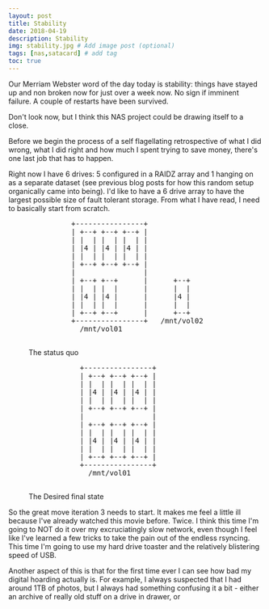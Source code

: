 ```yaml
---
layout: post
title: Stability
date: 2018-04-19
description: Stability
img: stability.jpg # Add image post (optional)
tags: [nas,satacard] # add tag
toc: true
---
```


Our Merriam Webster word of the day today is stability: things have stayed up and non broken now for just over a week now. No sign if imminent failure. A couple of restarts have been survived.

Don't look now, but I think this NAS project could be drawing itself to a close.

Before we begin the process of a self flagellating retrospective of what I did wrong, what I did right and how much I spent trying to save money, there's one last job that has to happen.

Right now I have 6 drives: 5 configured in a RAIDZ array and 1 hanging on as a separate dataset (see previous blog posts for how this random setup organically came into being). I'd like to have a 6 drive array to have the largest possible size of fault tolerant storage. From what I have read, I need to basically start from scratch.

<figure class="image-large image-centre border">
<pre>
          +----------------+
          | +--+ +--+ +--+ |
          | |  | |  | |  | |
          | |4 | |4 | |4 | |
          | |  | |  | |  | |
          | +--+ +--+ +--+ |
          |                |
          | +--+ +--+      |      +--+
          | |  | |  |      |      |  |
          | |4 | |4 |      |      |4 |
          | |  | |  |      |      |  |
          | +--+ +--+      |      +--+
          +----------------+   /mnt/vol02
            /mnt/vol01

</pre>
<figcaption>The status quo</figcaption>
</figure>

<figure class="image-large image-centre border">
<pre>
            +----------------+
            | +--+ +--+ +--+ |
            | |  | |  | |  | |
            | |4 | |4 | |4 | |
            | |  | |  | |  | |
            | +--+ +--+ +--+ |
            |                |
            | +--+ +--+ +--+ |
            | |  | |  | |  | |
            | |4 | |4 | |4 | |
            | |  | |  | |  | |
            | +--+ +--+ +--+ |
            +----------------+
              /mnt/vol01

</pre>
<figcaption>The Desired final state</figcaption>
</figure>

So the great move iteration 3 needs to start. It makes me feel a little ill because I've already watched this movie before. Twice. I think this time I'm going to NOT do it over my excruciatingly slow network, even though I feel like I've learned a few tricks to take the pain out of the endless rsyncing. This time I'm going to use my hard drive toaster and the relatively blistering speed of USB.

Another aspect of this is that for the first time ever I can see how bad my digital hoarding actually is. For example, I always suspected that I had around 1TB of photos, but I always had something confusing it a bit - either an archive of really old stuff on a drive in drawer, or
